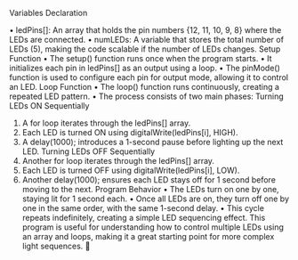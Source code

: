 Variables Declaration

  •	ledPins[]: An array that holds the pin numbers {12, 11, 10, 9, 8} where the LEDs are connected.
  •	numLEDs: A variable that stores the total number of LEDs (5), making the code scalable if the number of LEDs changes.
Setup Function
  •	The setup() function runs once when the program starts.
  •	It initializes each pin in ledPins[] as an output using a loop.
  •	The pinMode() function is used to configure each pin for output mode, allowing it to control an LED.
Loop Function
  •	The loop() function runs continuously, creating a repeated LED pattern.
  •	The process consists of two main phases:
Turning LEDs ON Sequentially
  1.	A for loop iterates through the ledPins[] array.
  2.	Each LED is turned ON using digitalWrite(ledPins[i], HIGH).
  3.	A delay(1000); introduces a 1-second pause before lighting up the next LED.
Turning LEDs OFF Sequentially
  1.	Another for loop iterates through the ledPins[] array.
  2.	Each LED is turned OFF using digitalWrite(ledPins[i], LOW).
  3.	Another delay(1000); ensures each LED stays off for 1 second before moving to the next.
Program Behavior
  •	The LEDs turn on one by one, staying lit for 1 second each.
  •	Once all LEDs are on, they turn off one by one in the same order, with the same 1-second delay.
  •	This cycle repeats indefinitely, creating a simple LED sequencing effect.
This program is useful for understanding how to control multiple LEDs using an array and loops, making it a great starting point for more complex light sequences. 🚀

